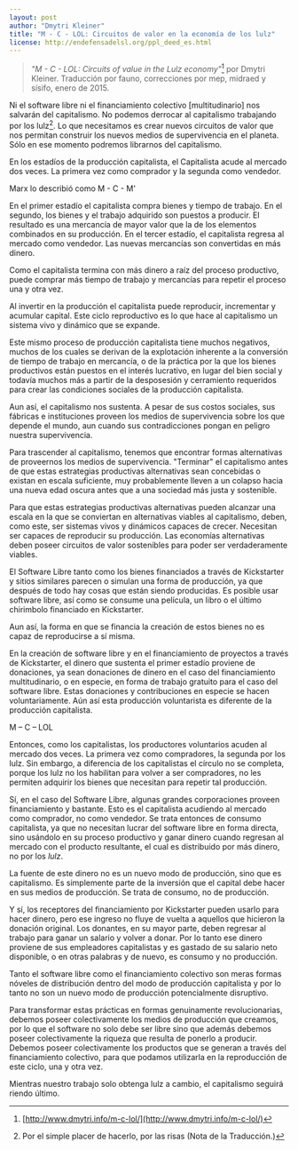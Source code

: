 ```yaml
---
layout: post
author: "Dmytri Kleiner"
title: "M - C - LOL: Circuitos de valor en la economía de los lulz"
license: http://endefensadelsl.org/ppl_deed_es.html
---
```


> _"M - C - LOL: Circuits of value in the Lulz economy"_[^1] por
> Dmytri Kleiner. Traducción por fauno, correcciones por mep, midraed
> y sísifo, enero de 2015.

Ni el software libre ni el financiamiento colectivo [multitudinario]
nos salvarán del capitalismo.  No podemos derrocar al capitalismo
trabajando por los lulz[^lulz]. Lo que necesitamos es crear nuevos
circuitos de valor que nos permitan construir los nuevos medios de
supervivencia en el planeta. Sólo en ese momento podremos librarnos
del capitalismo.

[^lulz]: Por el simple placer de hacerlo, por las risas (Nota de la
Traducción.)

En los estadíos de la producción capitalista, el Capitalista acude al
mercado dos veces.  La primera vez como comprador y la segunda como
vendedor.

Marx lo describió como M - C - M'

En el primer estadío el capitalista compra bienes y tiempo de trabajo.
En el segundo, los bienes y el trabajo adquirido son puestos a
producir.  El resultado es una mercancía de mayor valor que la de los
elementos combinados en su producción.  En el tercer estadío, el
capitalista regresa al mercado como vendedor.  Las nuevas mercancías
son convertidas en más dinero.

Como el capitalista termina con más dinero a raíz del proceso
productivo, puede comprar más tiempo de trabajo y mercancías para
repetir el proceso una y otra vez.

Al invertir en la producción el capitalista puede reproducir,
incrementar y acumular capital.  Este ciclo reproductivo es lo que
hace al capitalismo un sistema vivo y dinámico que se expande.

Este mismo proceso de producción capitalista tiene muchos negativos,
muchos de los cuales se derivan de la explotación inherente a la
conversión de tiempo de trabajo en mercancía, o de la práctica por la
que los bienes productivos están puestos en el interés lucrativo, en
lugar del bien social y todavía muchos más a partir de la desposesión
y cerramiento requeridos para crear las condiciones sociales de la
producción capitalista.

Aun así, el capitalismo nos sustenta.  A pesar de sus costos sociales,
sus fábricas e instituciones proveen los medios de supervivencia sobre
los que depende el mundo, aun cuando sus contradicciones pongan en
peligro nuestra supervivencia.

Para trascender al capitalismo, tenemos que encontrar formas
alternativas de proveernos los medios de supervivencia. "Terminar" el
capitalismo antes de que estas estrategias productivas alternativas
sean concebidas o existan en escala suficiente, muy probablemente
lleven a un colapso hacia una nueva edad oscura antes que a una
sociedad más justa y sostenible.

Para que estas estrategias productivas alternativas pueden alcanzar
una escala en la que se conviertan en alternativas viables al
capitalismo, deben, como este, ser sistemas vivos y dinámicos capaces
de crecer.  Necesitan ser capaces de reproducir su producción.  Las
economías alternativas deben poseer circuitos de valor sostenibles
para poder ser verdaderamente viables.

El Software Libre tanto como los bienes financiados a través de
Kickstarter y sitios similares parecen o simulan una forma de
producción, ya que después de todo hay cosas que están siendo
producidas.  Es posible usar software libre, así como se consume una
película, un libro o el último chirimbolo financiado en Kickstarter.

Aun así, la forma en que se financia la creación de estos bienes no es
capaz de reproducirse a sí misma.

En la creación de software libre y en el financiamiento de proyectos a
través de Kickstarter, el dinero que sustenta el primer estadío
proviene de donaciones, ya sean donaciones de dinero en el caso del
financiamiento multitudinario, o en especie, en forma de trabajo
gratuito para el caso del software libre.  Estas donaciones y
contribuciones en especie se hacen voluntariamente.  Aún así esta
producción voluntarista es diferente de la producción capitalista.

M – C – LOL

Entonces, como los capitalistas, los productores voluntarios acuden al
mercado dos veces.  La primera vez como compradores, la segunda por
los lulz.  Sin embargo, a diferencia de los capitalistas el círculo no
se completa, porque los lulz no los habilitan para volver a ser
compradores, no les permiten adquirir los bienes que necesitan para
repetir tal producción.

Sí, en el caso del Software Libre, algunas grandes corporaciones
proveen financiamiento y bastante.  Esto es el capitalista acudiendo
al mercado como comprador, no como vendedor.  Se trata entonces de
consumo capitalista, ya que no necesitan lucrar del software libre en
forma directa, sino usándolo en su proceso productivo y ganar dinero
cuando regresan al mercado con el producto resultante, el cual es
distribuido por más dinero, no por los _lulz_.

La fuente de este dinero no es un nuevo modo de producción, sino que
es capitalismo.  Es simplemente parte de la inversión que el capital
debe hacer en sus medios de producción.  Se trata de consumo, no de
producción.

Y sí, los receptores del financiamiento por Kickstarter pueden usarlo
para hacer dinero, pero ese ingreso no fluye de vuelta a aquellos que
hicieron la donación original.  Los donantes, en su mayor parte, deben
regresar al trabajo para ganar un salario y volver a donar.  Por lo
tanto ese dinero proviene de sus empleadores capitalistas y es gastado
de su salario neto disponible, o en otras palabras y de nuevo, es
consumo y no producción.

Tanto el software libre como el financiamiento colectivo son meras
formas nóveles de distribución dentro del modo de producción
capitalista y por lo tanto no son un nuevo modo de producción
potencialmente disruptivo.

Para transformar estas prácticas en formas genuinamente
revolucionarias, debemos poseer colectivamente los medios de
producción que creamos, por lo que el software no solo debe ser libre
sino que además debemos poseer colectivamente la riqueza que resulta
de ponerlo a producir.  Debemos poseer colectivamente los productos
que se generan a través del financiamiento colectivo, para que podamos
utilizarla en la reproducción de este ciclo, una y otra vez.

Mientras nuestro trabajo solo obtenga lulz a cambio, el capitalismo
seguirá riendo último.

[^1]: [http://www.dmytri.info/m-c-lol/](http://www.dmytri.info/m-c-lol/)
